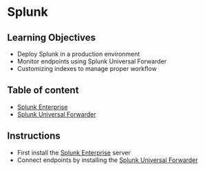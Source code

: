 # Splunk

## Learning Objectives
- Deploy Splunk in a production environment
- Monitor endpoints using Splunk Universal Forwarder
- Customizing indexes to manage proper workflow

## Table of content
- [Splunk Enterprise](Splunk/Splunk%20Enterprise.md)
- [Splunk Universal Forwarder](Splunk/Splunk%20Universal%20Forwarder.md)

## Instructions
- First install the [Splunk Enterprise](Splunk/Splunk%20Enterprise.md) server
- Connect endpoints by installing the [Splunk Universal Forwarder](Splunk/Splunk%20Universal%20Forwarder.md)